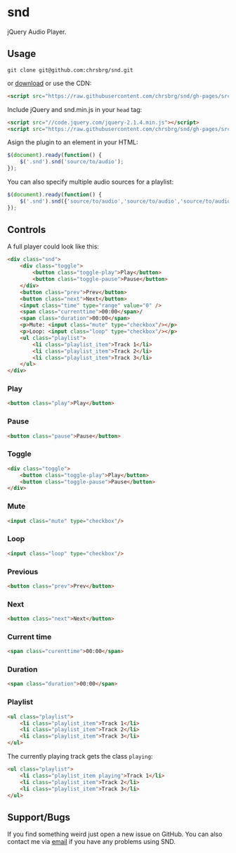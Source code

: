 # snd

jQuery Audio Player.

## Usage

```
git clone git@github.com:chrsbrg/snd.git
```

or [download](https://github.com/chrsbrg/snd/archive/1.0.zip) or use the CDN:

```html
<script src="https://raw.githubusercontent.com/chrsbrg/snd/gh-pages/src/snd.min.js"></script>
```

Include jQuery and snd.min.js in your `head` tag:

```html
<script src="//code.jquery.com/jquery-2.1.4.min.js"></script>
<script src="https://raw.githubusercontent.com/chrsbrg/snd/gh-pages/src/snd.min.js"></script>
```

Asign the plugin to an element in your HTML:

```javascript
$(document).ready(function() {
    $('.snd').snd('source/to/audio');
});
```

You can also specify multiple audio sources for a playlist:

```javascript
$(document).ready(function() {
    $('.snd').snd({'source/to/audio','source/to/audio','source/to/audio'});
});
```

## Controls

A full player could look like this:

```html
<div class="snd">
    <div class="toggle">
        <button class="toggle-play">Play</button>
        <button class="toggle-pause">Pause</button>
    </div>
    <button class="prev">Prev</button>
    <button class="next">Next</button>
    <input class="time" type="range" value="0" />
    <span class="currenttime">00:00</span>/
    <span class="duration">00:00</span>
    <p>Mute: <input class="mute" type="checkbox"/></p>
    <p>Loop: <input class="loop" type="checkbox"/></p>
    <ul class="playlist">
        <li class="playlist_item">Track 1</li>
        <li class="playlist_item">Track 2</li>
        <li class="playlist_item">Track 3</li>
    </ul>
</div>
```

### Play

```html
<button class="play">Play</button>
```

### Pause

```html
<button class="pause">Pause</button>
```

### Toggle

```html
<div class="toggle">
    <button class="toggle-play">Play</button>
    <button class="toggle-pause">Pause</button>
</div>
```

### Mute

```html
<input class="mute" type="checkbox"/>
```

### Loop

```html
<input class="loop" type="checkbox"/>
```

### Previous

```html
<button class="prev">Prev</button>
```

### Next

```html
<button class="next">Next</button>
```

### Current time

```html
<span class="curenttime">00:00</span>
```

### Duration

```html
<span class="duration">00:00</span>
```

### Playlist

```html
<ul class="playlist">
    <li class="playlist_item">Track 1</li>
    <li class="playlist_item">Track 2</li>
    <li class="playlist_item">Track 3</li>
</ul>
```

The currently playing track gets the class `playing`:


```html
<ul class="playlist">
    <li class="playlist_item playing">Track 1</li>
    <li class="playlist_item">Track 2</li>
    <li class="playlist_item">Track 3</li>
</ul>
```

## Support/Bugs

If you find something weird just open a new issue on GitHub. You can also contact me via [email](mailto:c.schellenberg@me.com) if you have any problems using SND.